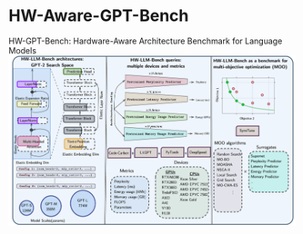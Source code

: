 # HW-Aware-GPT-Bench
HW-GPT-Bench: Hardware-Aware Architecture Benchmark for Language Models
![image info](figures/overview.png)
